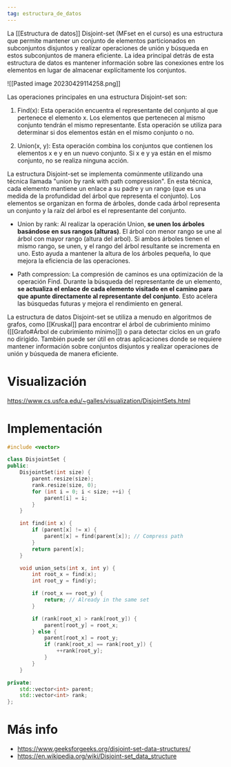 ```yaml
---
tag: estructura_de_datos
---
```


La [[Estructura de datos]] Disjoint-set (MFset en el curso) es una estructura que permite mantener un conjunto de elementos particionados en subconjuntos disjuntos y realizar operaciones de unión y búsqueda en estos subconjuntos de manera eficiente. La idea principal detrás de esta estructura de datos es mantener información sobre las conexiones entre los elementos en lugar de almacenar explícitamente los conjuntos.

![[Pasted image 20230429114258.png]]

Las operaciones principales en una estructura Disjoint-set son:

1.  Find(x): Esta operación encuentra el representante del conjunto al que pertenece el elemento x. Los elementos que pertenecen al mismo conjunto tendrán el mismo representante. Esta operación se utiliza para determinar si dos elementos están en el mismo conjunto o no.

2.  Union(x, y): Esta operación combina los conjuntos que contienen los elementos x e y en un nuevo conjunto. Si x e y ya están en el mismo conjunto, no se realiza ninguna acción.

La estructura Disjoint-set se implementa comúnmente utilizando una técnica llamada "union by rank with path compression". En esta técnica, cada elemento mantiene un enlace a su padre y un rango (que es una medida de la profundidad del árbol que representa el conjunto). Los elementos se organizan en forma de árboles, donde cada árbol representa un conjunto y la raíz del árbol es el representante del conjunto.

-   Union by rank: Al realizar la operación Union, **se unen los árboles basándose en sus rangos (alturas)**. El árbol con menor rango se une al árbol con mayor rango (altura del arbol). Si ambos árboles tienen el mismo rango, se unen, y el rango del árbol resultante se incrementa en uno. Esto ayuda a mantener la altura de los árboles pequeña, lo que mejora la eficiencia de las operaciones.

-   Path compression: La compresión de caminos es una optimización de la operación Find. Durante la búsqueda del representante de un elemento, **se actualiza el enlace de cada elemento visitado en el camino para que apunte directamente al representante del conjunto**. Esto acelera las búsquedas futuras y mejora el rendimiento en general.

La estructura de datos Disjoint-set se utiliza a menudo en algoritmos de grafos, como [[Kruskal]] para encontrar el árbol de cubrimiento mínimo ([[Grafo#Árbol de cubrimiento mínimo]]) o para detectar ciclos en un grafo no dirigido. También puede ser útil en otras aplicaciones donde se requiere mantener información sobre conjuntos disjuntos y realizar operaciones de unión y búsqueda de manera eficiente.

# Visualización

https://www.cs.usfca.edu/~galles/visualization/DisjointSets.html

# Implementación

```cpp
#include <vector>

class DisjointSet {
public:
    DisjointSet(int size) {
        parent.resize(size);
        rank.resize(size, 0);
        for (int i = 0; i < size; ++i) {
            parent[i] = i;
        }
    }

    int find(int x) {
        if (parent[x] != x) {
            parent[x] = find(parent[x]); // Compress path
        }
        return parent[x];
    }

    void union_sets(int x, int y) {
        int root_x = find(x);
        int root_y = find(y);

        if (root_x == root_y) {
            return; // Already in the same set
        }

        if (rank[root_x] > rank[root_y]) {
            parent[root_y] = root_x;
        } else {
            parent[root_x] = root_y;
            if (rank[root_x] == rank[root_y]) {
                ++rank[root_y];
            }
        }
    }

private:
    std::vector<int> parent;
    std::vector<int> rank;
};
```


# Más info

- https://www.geeksforgeeks.org/disjoint-set-data-structures/
- https://en.wikipedia.org/wiki/Disjoint-set_data_structure
